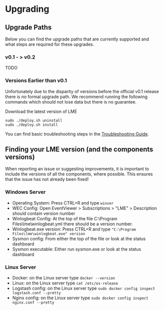 # Upgrading

## Upgrade Paths
Below you can find the upgrade paths that are currently supported and what steps are required for these upgrades.

### v0.1 - > v0.2
TODO

### Versions Earlier than v0.1
Unfortunately due to the disparity of versions before the official v0.1 release there is no formal upgrade path. We recommend running the following commands which should not lose data but there is no guarantee.

Download the latest version of LME
``` 
sudo ./deploy.sh uninstall
sudo ./deploy.sh install
```



You can find basic troubleshooting steps in the [Troubleshooting Guide](troubleshooting.md).


## Finding your LME version (and the components versions)
When reporting an issue or suggesting improvements, it is important to include the versions of all the components, where possible. This ensures that the issue has not already been fixed! 

### Windows Server
* Operating System: Press CTRL+R and type ```winver```
* WEC Config: Open EventViewer > Subscriptions > "LME" > Description should contain version number
* Winlogbeat Config: At the top of the file C:\Program Files\lme\winlogbeat.yml there should be a version number.
* Winlogbeat.exe version: Press CTRL+R and type ```"C:\Program Files\lme\winlogbeat.exe" version```
* Sysmon config: From either the top of the file or look at the status dashboard
* Sysmon executable: Either run sysmon.exe or look at the status dashboard



### Linux Server
* Docker: on the Linux server type ```docker --version```
* Linux: on the Linux server type ```cat /etc/os-release```
* Logstash config: on the Linux server type ```sudo docker config inspect logstash.conf --pretty```
* Nginx config: on the Linux server type ```sudo docker config inspect nginx.conf --pretty```
